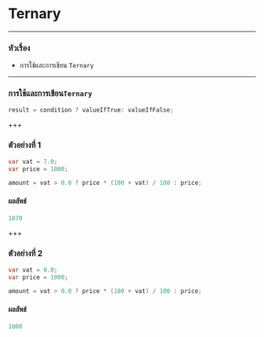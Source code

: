 # Ternary 

---

### หัวเรื่อง


*  การใช้และการเขียน `Ternary` 


---

###  การใช้และการเขียน`Ternary` 

```csharp
result = condition ? valueIfTrue: valueIfFalse;
```

+++

### ตัวอย่างที่ 1

```csharp
var vat = 7.0;
var price = 1000;

amount = vat > 0.0 ? price * (100 + vat) / 100 : price;
```

#### ผลลัพธ์

```csharp
1070
```
+++
### ตัวอย่างที่ 2

```csharp
var vat = 0.0;
var price = 1000;

amount = vat > 0.0 ? price * (100 + vat) / 100 : price;
```

#### ผลลัพธ์

```csharp
1000
```
